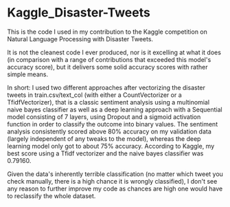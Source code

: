 # Kaggle_Disaster-Tweets
This is the code I used in my contribution to the Kaggle competition on Natural Language Processing with Disaster Tweets.

It is not the cleanest code I ever produced, nor is it excelling at what it does (in comparison with a range of contributions that exceeded this model's accuracy score), but it delivers some solid accuracy scores with rather simple means.

In short: I used two different approaches after vectorizing the disaster tweets in train.csv/text_col (with either a CountVectorizer or a TfidfVectorizer), that is a classic sentiment analysis using a multinomial naive bayes classifier as well as a deep learning approach with a Sequential model consisting of 7 layers, using Dropout and a sigmoid activation function in order to classify the outcome into binary values. The sentiment analysis consistently scored above 80% accuracy on my validation data (largely independent of any tweaks to the model), whereas the deep learning model only got to about 75% accuracy. According to Kaggle, my best score using a Tfidf vectorizer and the naive bayes classifier was 0.79160.

Given the data's inherently terrible classification (no matter which tweet you check manually, there is a high chance it is wrongly classified), I don't see any reason to further improve my code as chances are high one would have to reclassify the whole dataset.
